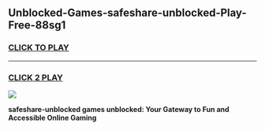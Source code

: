 
## Unblocked-Games-safeshare-unblocked-Play-Free-88sg1
<h3>
<a href="https://premium76.site?title=safeshare-unblocked&ref=20M">CLICK TO PLAY</a></h3>
<hr>

<h3>
<a href="https://premium76.site?title=safeshare-unblocked&ref=20M">CLICK 2 PLAY</a>
  
</h3>

<a href="https://premium76.site?title=safeshare-unblocked&ref=19M"><img src="https://clearcache.store/games.png"></a>


**safeshare-unblocked games unblocked: Your Gateway to Fun and Accessible Online Gaming**
